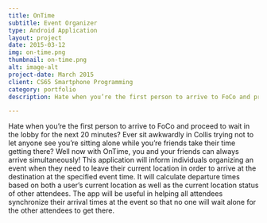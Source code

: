 ```yaml
---
title: OnTime
subtitle: Event Organizer
type: Android Application
layout: project
date: 2015-03-12
img: on-time.png
thumbnail: on-time.png
alt: image-alt
project-date: March 2015
client: CS65 Smartphone Programming
category: portfolio
description: Hate when you’re the first person to arrive to FoCo and proceed to wait in the lobby for the next 20 minutes? Ever sit awkwardly in Collis trying not to let anyone see you’re sitting alone while you’re friends take their time getting there? Well now with OnTime, you and your friends can always arrive simultaneously! This application will inform individuals organizing an event when they need to leave their current location in order to arrive at the destination at the specified event time. It will calculate departure times based on both a user’s current location as well as the current location status of other attendees. The app will be useful in helping all attendees synchronize their arrival times at the event so that no one will wait alone for the other attendees to get there.

---
```


Hate when you’re the first person to arrive to FoCo and proceed to wait in the lobby for the next 20 minutes? Ever sit awkwardly in Collis trying not to let anyone see you’re sitting alone while you’re friends take their time getting there? Well now with OnTime, you and your friends can always arrive simultaneously! This application will inform individuals organizing an event when they need to leave their current location in order to arrive at the destination at the specified event time. It will calculate departure times based on both a user’s current location as well as the current location status of other attendees. The app will be useful in helping all attendees synchronize their arrival times at the event so that no one will wait alone for the other attendees to get there.

